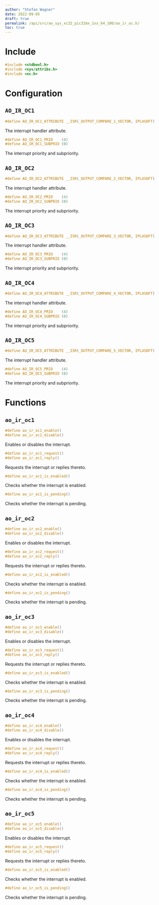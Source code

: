 ```yaml
---
author: "Stefan Wagner"
date: 2022-09-05
draft: true
permalink: /api/src/ao_sys_xc32_pic32mx_1xx_64_100/ao_ir_oc.h/
toc: true
---
```


# Include

```c
#include <stdbool.h>
#include <sys/attribs.h>
#include <xc.h>
```

# Configuration

## `AO_IR_OC1`

```c
#define AO_IR_OC1_ATTRIBUTE __ISR(_OUTPUT_COMPARE_1_VECTOR, IPL4SOFT)
```

The interrupt handler attribute.

```c
#define AO_IR_OC1_PRIO    (4)
#define AO_IR_OC1_SUBPRIO (0)
```

The interrupt priority and subpriority.

## `AO_IR_OC2`

```c
#define AO_IR_OC2_ATTRIBUTE __ISR(_OUTPUT_COMPARE_2_VECTOR, IPL4SOFT)
```

The interrupt handler attribute.

```c
#define AO_IR_OC2_PRIO    (4)
#define AO_IR_OC2_SUBPRIO (0)
```

The interrupt priority and subpriority.

## `AO_IR_OC3`

```c
#define AO_IR_OC3_ATTRIBUTE __ISR(_OUTPUT_COMPARE_3_VECTOR, IPL4SOFT)
```

The interrupt handler attribute.

```c
#define AO_IR_OC3_PRIO    (4)
#define AO_IR_OC3_SUBPRIO (0)
```

The interrupt priority and subpriority.

## `AO_IR_OC4`

```c
#define AO_IR_OC4_ATTRIBUTE __ISR(_OUTPUT_COMPARE_4_VECTOR, IPL4SOFT)
```

The interrupt handler attribute.

```c
#define AO_IR_OC4_PRIO    (4)
#define AO_IR_OC4_SUBPRIO (0)
```

The interrupt priority and subpriority.

## `AO_IR_OC5`

```c
#define AO_IR_OC5_ATTRIBUTE __ISR(_OUTPUT_COMPARE_5_VECTOR, IPL4SOFT)
```

The interrupt handler attribute.

```c
#define AO_IR_OC5_PRIO    (4)
#define AO_IR_OC5_SUBPRIO (0)
```

The interrupt priority and subpriority.

# Functions

## `ao_ir_oc1`

```c
#define ao_ir_oc1_enable()
#define ao_ir_oc1_disable()
```

Enables or disables the interrupt.

```c
#define ao_ir_oc1_request()
#define ao_ir_oc1_reply()
```

Requests the interrupt or replies thereto.

```c
#define ao_ir_oc1_is_enabled()
```

Checks whether the interrupt is enabled.

```c
#define ao_ir_oc1_is_pending()
```

Checks whether the interrupt is pending.

## `ao_ir_oc2`

```c
#define ao_ir_oc2_enable()
#define ao_ir_oc2_disable()
```

Enables or disables the interrupt.

```c
#define ao_ir_oc2_request()
#define ao_ir_oc2_reply()
```

Requests the interrupt or replies thereto.

```c
#define ao_ir_oc2_is_enabled()
```

Checks whether the interrupt is enabled.

```c
#define ao_ir_oc2_is_pending()
```

Checks whether the interrupt is pending.

## `ao_ir_oc3`

```c
#define ao_ir_oc3_enable()
#define ao_ir_oc3_disable()
```

Enables or disables the interrupt.

```c
#define ao_ir_oc3_request()
#define ao_ir_oc3_reply()
```

Requests the interrupt or replies thereto.

```c
#define ao_ir_oc3_is_enabled()
```

Checks whether the interrupt is enabled.

```c
#define ao_ir_oc3_is_pending()
```

Checks whether the interrupt is pending.

## `ao_ir_oc4`

```c
#define ao_ir_oc4_enable()
#define ao_ir_oc4_disable()
```

Enables or disables the interrupt.

```c
#define ao_ir_oc4_request()
#define ao_ir_oc4_reply()
```

Requests the interrupt or replies thereto.

```c
#define ao_ir_oc4_is_enabled()
```

Checks whether the interrupt is enabled.

```c
#define ao_ir_oc4_is_pending()
```

Checks whether the interrupt is pending.

## `ao_ir_oc5`

```c
#define ao_ir_oc5_enable()
#define ao_ir_oc5_disable()
```

Enables or disables the interrupt.

```c
#define ao_ir_oc5_request()
#define ao_ir_oc5_reply()
```

Requests the interrupt or replies thereto.

```c
#define ao_ir_oc5_is_enabled()
```

Checks whether the interrupt is enabled.

```c
#define ao_ir_oc5_is_pending()
```

Checks whether the interrupt is pending.
